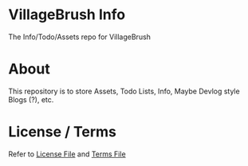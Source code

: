 # VillageBrush Info
The Info/Todo/Assets repo for VillageBrush

# About
This repository is to store Assets, Todo Lists, Info, Maybe Devlog style Blogs (?), etc.

# License / Terms
Refer to [License File](/LICENSE.md) and [Terms File](/TERMS.md)
